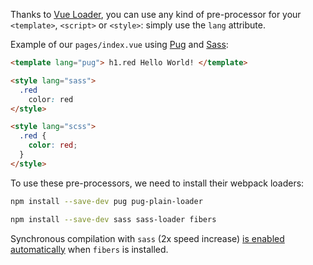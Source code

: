 
Thanks to [Vue Loader](http://vue-loader.vuejs.org/en/configurations/pre-processors.html), you can use any kind of pre-processor for your `<template>`, `<script>` or `<style>`: simply use the `lang` attribute.

Example of our `pages/index.vue` using [Pug](https://github.com/pugjs/pug) and [Sass](http://sass-lang.com/):

```html
<template lang="pug"> h1.red Hello World! </template>

<style lang="sass">
  .red
    color: red
</style>

<style lang="scss">
  .red {
    color: red;
  }
</style>
```

To use these pre-processors, we need to install their webpack loaders:

```bash
npm install --save-dev pug pug-plain-loader
```

```bash
npm install --save-dev sass sass-loader fibers
```

<base-alert type="info">Synchronous compilation with `sass` (2x speed increase) [is enabled automatically](https://github.com/webpack-contrib/sass-loader) when `fibers` is installed.</base-alert>
